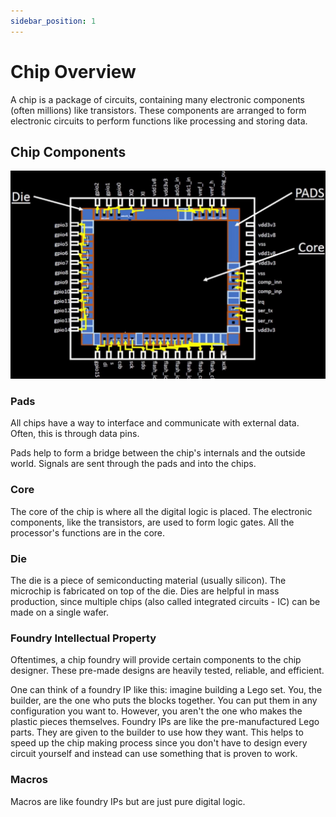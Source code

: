 ```yaml
---
sidebar_position: 1
---
```


# Chip Overview

A chip is a package of circuits, containing many electronic components (often millions) like transistors. These components are arranged to form electronic circuits to perform functions like processing and storing data.

## Chip Components

![Chip components](./Chip-Images/chipcomponents.png)

### Pads

All chips have a way to interface and communicate with external data. Often, this is through data pins.

Pads help to form a bridge between the chip's internals and the outside world. Signals are sent through the pads and into the chips.

### Core

The core of the chip is where all the digital logic is placed. The electronic components, like the transistors, are used to form logic gates. All the processor's functions are in the core.

### Die

The die is a piece of semiconducting material (usually silicon). The microchip is fabricated on top of the die. Dies are helpful in mass production, since multiple chips (also called integrated circuits - IC) can be made on a single wafer.

### Foundry Intellectual Property

Oftentimes, a chip foundry will provide certain components to the chip designer. These pre-made designs are heavily tested, reliable, and efficient.

One can think of a foundry IP like this: imagine building a Lego set. You, the builder, are the one who puts the blocks together. You can put them in any configuration you want to. However, you aren't the one who makes the plastic pieces themselves. Foundry IPs are like the pre-manufactured Lego parts. They are given to the builder to use how they want. This helps to speed up the chip making process since you don't have to design every circuit yourself and instead can use something that is proven to work.

### Macros

Macros are like foundry IPs but are just pure digital logic.
